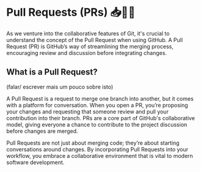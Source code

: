 # Pull Requests (PRs) 📥👀✅

As we venture into the collaborative features of Git, it's crucial to understand the concept of the Pull Request when using GitHub. A Pull Request (PR) is GitHub’s way of streamlining the merging process, encouraging review and discussion before integrating changes.

## What is a Pull Request?

(falar/ escrever mais um pouco sobre isto)

A Pull Request is a request to merge one branch into another, but it comes with a platform for conversation. When you open a PR, you’re proposing your changes and requesting that someone review and pull your contribution into their branch. PRs are a core part of GitHub's collaborative model, giving everyone a chance to contribute to the project discussion before changes are merged.


Pull Requests are not just about merging code; they’re about starting conversations around changes. By incorporating Pull Requests into your workflow, you embrace a collaborative environment that is vital to modern software development.